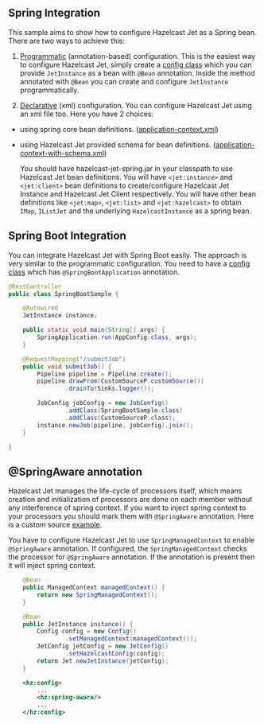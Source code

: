 ## Spring Integration

This sample aims to show how to configure Hazelcast Jet 
as a Spring bean. There are two ways to achieve this:

1. [Programmatic](src/main/java/com/hazelcast/jet/examples/spring/AnnotationBasedConfigurationSample.java)
(annotation-based) configuration. This is the easiest way 
to configure Hazelcast Jet, simply create a 
[config class](src/main/java/com/hazelcast/jet/examples/spring/config/AppConfig.java)
which you can provide `JetInstance` as a bean with `@Bean` annotation.
Inside the method annotated with `@Bean` you can create and configure
`JetInstance` programmatically.

2. [Declarative](src/main/java/com/hazelcast/jet/examples/spring/XmlConfigurationWithSchemaSample.java)
(xml) configuration. You can configure Hazelcast Jet using 
an xml file too. Here you have 2 choices:
 
 - using spring core bean definitions.
 ([application-context.xml](/src/main/resources/application-context.xml))
            
 - using Hazelcast Jet provided schema for bean definitions.
 ([application-context-with-schema.xml](/src/main/resources/application-context-with-schema.xml))

    You should have hazelcast-jet-spring.jar in your classpath 
    to use Hazelcast Jet bean definitions. You will have 
    `<jet:instance>` and `<jet:client>` bean definitions to 
    create/configure Hazelcast Jet Instance and Hazelcast Jet 
    Client respectively. You will have other bean definitions like
    `<jet:map>`, `<jet:list>` and `<jet:hazelcast>` to obtain 
    `IMap`, `IListJet` and the underlying `HazelcastInstance` 
    as a spring bean.


## Spring Boot Integration

You can integrate Hazelcast Jet with Spring Boot easily.
The approach is very similar to the programmatic configuration.
You need to have a 
[config class](src/main/java/com/hazelcast/jet/examples/spring/config/AppConfig.java)
which has `@SpringBootApplication` annotation. 

```java
@RestController
public class SpringBootSample {

    @Autowired
    JetInstance instance;

    public static void main(String[] args) {
        SpringApplication.run(AppConfig.class, args);
    }

    @RequestMapping("/submitJob")
    public void submitJob() {
        Pipeline pipeline = Pipeline.create();
        pipeline.drawFrom(CustomSourceP.customSource())
                .drainTo(Sinks.logger());

        JobConfig jobConfig = new JobConfig()
                .addClass(SpringBootSample.class)
                .addClass(CustomSourceP.class);
        instance.newJob(pipeline, jobConfig).join();
    }

}
```

## @SpringAware annotation

Hazelcast Jet manages the life-cycle of processors itself, which
means creation and initialization of processors are done on each
member without any interference of spring context. If you want to
inject spring context to your processors you should mark them with
`@SpringAware` annotation. Here is a custom source 
[example](src/main/java/com/hazelcast/jet/examples/spring/source/CustomSourceP.java).

You have to configure Hazelcast Jet to use `SpringManagedContext`
to enable `@SpringAware` annotation. If configured, the `SpringManagedContext`
checks the processor for `@SpringAware` annotation. If the annotation 
is present then it will inject spring context.

```java
    @Bean
    public ManagedContext managedContext() {
        return new SpringManagedContext();
    }

    @Bean
    public JetInstance instance() {
        Config config = new Config()
                .setManagedContext(managedContext());
        JetConfig jetConfig = new JetConfig()
                .setHazelcastConfig(config);
        return Jet.newJetInstance(jetConfig);
    }
```

```xml
    <hz:config>
        ...
        <hz:spring-aware/>
        ...
    </hz:config>    
```